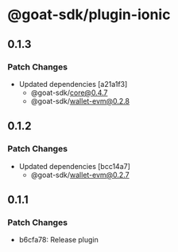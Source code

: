 # @goat-sdk/plugin-ionic

## 0.1.3

### Patch Changes

- Updated dependencies [a21a1f3]
  - @goat-sdk/core@0.4.7
  - @goat-sdk/wallet-evm@0.2.8

## 0.1.2

### Patch Changes

- Updated dependencies [bcc14a7]
  - @goat-sdk/wallet-evm@0.2.7

## 0.1.1

### Patch Changes

- b6cfa78: Release plugin
